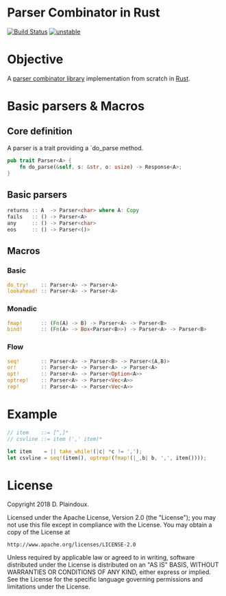 # Parser Combinator in Rust

[![Build Status](https://travis-ci.org/d-plaindoux/parsec.rust.svg?branch=master)](https://travis-ci.org/d-plaindoux/parsec.rust)
[![unstable](http://badges.github.io/stability-badges/dist/unstable.svg)](http://github.com/badges/stability-badges)

# Objective 

A [parser combinator library](https://www.microsoft.com/en-us/research/wp-content/uploads/2016/02/parsec-paper-letter.pdf)
implementation from scratch in [Rust](https://www.rust-lang.org/en-US/).

# Basic parsers & Macros

## Core definition

A parser is a trait providing a `do_parse method.

```rust
pub trait Parser<A> {
    fn do_parse(&self, s: &str, o: usize) -> Response<A>;
}
```

## Basic parsers

```rust
returns :: A  -> Parser<char> where A: Copy
fails   :: () -> Parser<A>
any     :: () -> Parser<char>
eos     :: () -> Parser<()>
```

## Macros

### Basic

```rust
do_try!    :: Parser<A> -> Parser<A>
lookahead! :: Parser<A> -> Parser<A>
```

### Monadic

```rust
fmap!      :: (Fn(A) -> B) -> Parser<A> -> Parser<B>
bind!      :: (Fn(A> -> Box<Parser<B>>) -> Parser<A> -> Parser<B>
```

### Flow

```rust
seq!       :: Parser<A> -> Parser<B> -> Parser<(A,B)>
or!        :: Parser<A> -> Parser<A> -> Parser<A>
opt!       :: Parser<A> -> Parser<Option<A>>
optrep!    :: Parser<A> -> Parser<Vec<A>>
rep!       :: Parser<A> -> Parser<Vec<A>>
```


# Example

```rust
// item    ::= [^,]*
// csvline ::= item (',' item)*

let item    = || take_while!(|c| *c != ',');
let csvline = seq!(item(), optrep!(fmap!(|_,b| b, ',', item())));
```

# License

Copyright 2018 D. Plaindoux.

Licensed under the Apache License, Version 2.0 (the "License");
you may not use this file except in compliance with the License.
You may obtain a copy of the License at

    http://www.apache.org/licenses/LICENSE-2.0

Unless required by applicable law or agreed to in writing, software
distributed under the License is distributed on an "AS IS" BASIS,
WITHOUT WARRANTIES OR CONDITIONS OF ANY KIND, either express or implied.
See the License for the specific language governing permissions and
limitations under the License.
